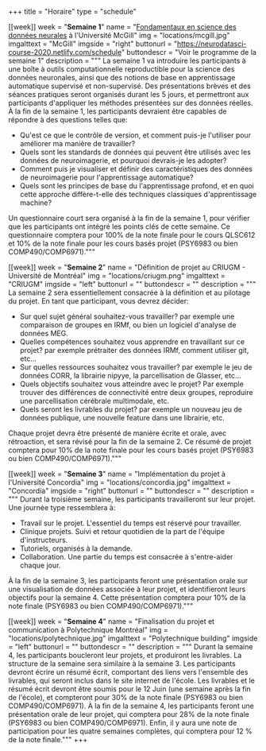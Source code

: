 +++
title = "Horaire"
type = "schedule"


[[week]]
  week = "**Semaine 1**"
  name = "[Fondamentaux en science des données neurales](https://neurodatasci-course-2020.netlify.com/) à l'Université McGill"
  img = "locations/mcgill.jpg"
  imgalttext = "McGill"
  imgside = "right"
  buttonurl = "https://neurodatasci-course-2020.netlify.com/schedule"
  buttondescr = "Voir le programme de la semaine 1"
  description = """
  La semaine 1 va introduire les participants à une boîte à outils computationnelle reproductible pour la science des données neuronales, ainsi que des notions de base en apprentissage automatique supervisé et non-supervisé. Des présentations brèves et des séances pratiques seront organisés durant les 5 jours, et permettront aux participants d'appliquer les méthodes présentées sur des données réelles. À la fin de la semaine 1, les participants devraient être capables de répondre à des questions telles que:
   * Qu'est ce que le contrôle de version, et comment puis-je l'utiliser pour améliorer ma manière de travailler?
   * Quels sont les standards de données qui peuvent être utilisés avec les données de neuroimagerie, et pourquoi devrais-je les adopter?
   * Comment puis je visualiser et définir des caractéristiques des données de neuroimagerie pour l'apprentissage automatique?
   * Quels sont les principes de base du l'apprentissage profond, et en quoi cette approche diffère-t-elle des techniques classiques d'apprentissage machine?

Un questionnaire court sera organisé à la fin de la semaine 1, pour vérifier que les participants ont intégré les points clés de cette semaine. Ce questionnaire comptera pour 100% de la note finale pour le cours QLSC612 et 10% de la note finale pour les cours basés projet (PSY6983 ou bien COMP490/COMP6971)."""

[[week]]
  week = "**Semaine 2**"
  name = "Définition de projet au CRIUGM - Université de Montréal"
  img = "locations/criugm.png"
  imgalttext = "CRIUGM"
  imgside = "left"
  buttonurl = ""
  buttondescr = ""
  description = """
   La semaine 2 sera essentiellement consacrée à la définition et au pilotage du projet. En tant que participant, vous devrez décider:

 * Sur quel sujet général souhaitez-vous travailler? par exemple une comparaison de groupes en IRMf, ou bien un logiciel d'analyse de données MEG.
 * Quelles compétences souhaitez vous apprendre en travaillant sur ce projet? par exemple prétraiter des données IRMf, comment utiliser git, etc...
 * Sur quelles ressources souhaitez vous travailler? par exemple le jeu de données CORR, la librairie nipyye, la parcellisation de Glasser, etc...
 * Quels objectifs souhaitez vous atteindre avec le projet? Par exemple trouver des différences de connectivité entre deux groupes, reproduire une parcellisation cérébrale multimodale, etc.
 * Quels seront les livrables du projet? par exemple un nouveau jeu de données publique, une nouvelle feature dans une librairie, etc.

 Chaque projet devra être présenté de manière écrite et orale, avec rétroaction, et sera révisé pour la fin de la semaine 2. Ce résumé de projet comptera pour 10% de la note finale pour les cours basés projet (PSY6983 ou bien COMP490/COMP6971)."""

[[week]]
  week = "**Semaine 3**"
  name = "Implémentation du projet à l'Université Concordia"
  img = "locations/concordia.jpg"
  imgalttext = "Concordia"
  imgside = "right"
  buttonurl = ""
  buttondescr = ""
  description = """
  Durant la troisième semaine, les participants travailleront sur leur projet. Une journée type ressemblera à:
  * Travail sur le projet. L'essentiel du temps est réservé pour travailler.
  * Clinique projets. Suivi et retour quotidien de la part de l'équipe d'instructeurs.
  * Tutoriels, organisés à la demande.
  * Collaboration. Une partie du temps est consacrée à s'entre-aider chaque jour.

À la fin de la semaine 3, les participants feront une présentation orale sur une visualisation de données associée à leur projet, et identifieront leurs objectifs pour la semaine 4. Cette présentation comptera pour 10% de la note finale (PSY6983 ou bien COMP490/COMP6971)."""

[[week]]
  week = "**Semaine 4**"
  name = "Finalisation du projet et communication à Polytechnique Montréal"
  img = "locations/polytechnique.jpg"
  imgalttext = "Polytechnique building"
  imgside = "left"
  buttonurl = ""
  buttondescr = ""
  description = """
  Durant la semaine 4, les participants boucleront leur projets, et produiront les livrables. La structure de la semaine sera similaire à la semaine 3. Les participants devront écrire un résumé écrit, comportant des liens vers l'ensemble des livrables, qui seront inclus dans le site internet de l'école. Les livrables et le résumé écrit devront être soumis pour le 12 Juin (une semaine après la fin de l'école), et compteront pour 30% de la note finale (PSY6983 ou bien COMP490/COMP6971). À la fin de la semaine 4, les participants feront une présentation orale de leur projet, qui comptera pour 28% de la note finale (PSY6983 ou bien COMP490/COMP6971). Enfin, il y aura une note de participation pour les quatre semaines complètes, qui comptera pour 12 % de la note finale."""
+++
